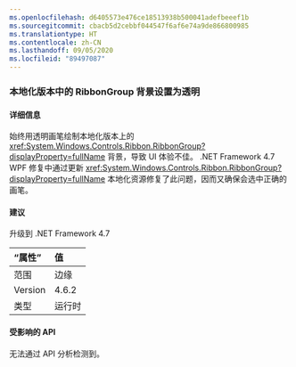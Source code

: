 ```yaml
---
ms.openlocfilehash: d6405573e476ce18513938b500041adefbeeef1b
ms.sourcegitcommit: cbacb5d2cebbf044547f6af6e74a9de866800985
ms.translationtype: HT
ms.contentlocale: zh-CN
ms.lasthandoff: 09/05/2020
ms.locfileid: "89497087"
---
```

### <a name="ribbongroup-background-is-set-to-transparent-in-localized-builds"></a>本地化版本中的 RibbonGroup 背景设置为透明

#### <a name="details"></a>详细信息

始终用透明画笔绘制本地化版本上的 <xref:System.Windows.Controls.Ribbon.RibbonGroup?displayProperty=fullName> 背景，导致 UI 体验不佳。 .NET Framework 4.7 WPF 修复中通过更新 <xref:System.Windows.Controls.Ribbon.RibbonGroup?displayProperty=fullName> 本地化资源修复了此问题，因而又确保会选中正确的画笔。

#### <a name="suggestion"></a>建议

升级到 .NET Framework 4.7

| “属性”    | 值       |
|:--------|:------------|
| 范围   |边缘|
|Version|4.6.2|
|类型|运行时|

#### <a name="affected-apis"></a>受影响的 API

无法通过 API 分析检测到。

<!--

#### Affected APIs

Not detectable via API analysis.

-->

